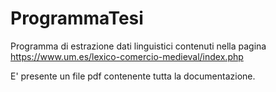 # ProgrammaTesi
Programma di estrazione dati linguistici contenuti nella pagina https://www.um.es/lexico-comercio-medieval/index.php

E' presente un file pdf contenente tutta la documentazione.
